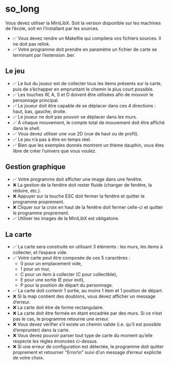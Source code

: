 # so_long
Vous devez utiliser la MiniLibX. Soit la version disponible sur les machines de
l’école, soit en l’installant par les sources.

- ✅ Vous devez rendre un Makefile qui compilera vos fichiers sources. Il ne doit pas relink.
- ✅ Votre programme doit prendre en paramètre un fichier de carte se terminant par l’extension .ber.

## Le jeu
- ✅ Le but du joueur est de collecter tous les items présents sur la carte, puis de s’échapper en empruntant le chemin le plus court possible.
- ✅ Les touches W, A, S et D doivent être utilisées afin de mouvoir le personnage principal.
- ✅ Le joueur doit être capable de se déplacer dans ces 4 directions : haut, bas, gauche, droite.
- ✅ Le joueur ne doit pas pouvoir se déplacer dans les murs.
- ✅ À chaque mouvement, le compte total de mouvement doit être affiché dans le shell.
- ✅ Vous devez utiliser une vue 2D (vue de haut ou de profil).
- ✅ Le jeu n’a pas à être en temps réel.
- ✅ Bien que les exemples donnés montrent un thème dauphin, vous êtes libre de créer l’univers que vous voulez.

## Gestion graphique
- ✅ Votre programme doit afficher une image dans une fenêtre.
- ❌ La gestion de la fenêtre doit rester fluide (changer de fenêtre, la réduire, etc.).
- ❌ Appuyer sur la touche ESC doit fermer la fenêtre et quitter le programme proprement.
- ❌ Cliquer sur la croix en haut de la fenêtre doit fermer celle-ci et quitter le programme proprement.
- ✅ Utiliser les images de la MiniLibX est obligatoire.

## La carte
- ✅ La carte sera construite en utilisant 3 éléments : les murs, les items à collecter,
	et l’espace vide.
- ✅ Votre carte peut être composée de ces 5 caractères :
	- 0 pour un emplacement vide,
	- 1 pour un mur,
	- C pour un item à collecter (C pour collectible),
	- E pour une sortie (E pour exit),
	- P pour la position de départ du personnage.
- ✅ La carte doit contenir 1 sortie, au moins 1 item et 1 position de départ.
- ❌ Si la map contient des doublons, vous devez afficher un message d’erreur.
- ❌ La carte doit être de forme rectangulaire.
- ❌ La carte doit être fermée en étant encadrée par des murs. Si ce n’est pas le cas, le programme retourne une erreur.
- ❌ Vous devez vérifier s’il existe un chemin valide (i.e. qu’il est possible d’emprunter) dans la carte.
- ❌ Vous devez pouvoir parser tout type de carte du moment qu’elle respecte les règles énoncées ci-dessus.
- ❌ Si une erreur de configuration est détectée, le programme doit quitter proprement et retourner "Error\n" suivi d’un message d’erreur explicite de votre choix.
